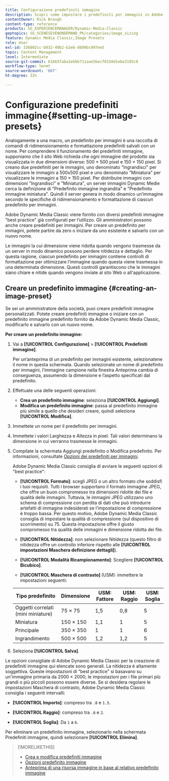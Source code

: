 ```yaml
---
title: Configurazione predefiniti immagine
description: Scopri come impostare i predefiniti per immagini in Adobe Dynamic Media Classic.
contentOwner: Rick Brough
content-type: reference
products: SG_EXPERIENCEMANAGER/Dynamic-Media-Classic
geptopics: SG_SCENESEVENONDEMAND_PK/categories/image_sizing
feature: Dynamic Media Classic,Image Presets
role: User
exl-id: 336802cc-b032-49b2-b2e6-d699bc997ee5
topic: Content Management
level: Intermediate
source-git-commit: 61665faba1e6bb711aae5becf0150d1ebe3105c0
workflow-type: tm+mt
source-wordcount: '667'
ht-degree: 32%

---
```


# Configurazione predefiniti immagine{#setting-up-image-presets}

Analogamente a una macro, un predefinito per immagini è una raccolta di comandi di ridimensionamento e formattazione predefiniti salvati con un nome. Per comprendere il funzionamento dei predefiniti immagine, supponiamo che il sito Web richieda che ogni immagine del prodotto sia visualizzata in due dimensioni diverse: 500 × 500 pixel e 150 × 150 pixel. Si creano due predefiniti per le immagini, uno denominato &quot;Ingrandisci&quot; per visualizzare le immagini a 500x500 pixel e uno denominato &quot;Miniatura&quot; per visualizzare le immagini a 150 × 150 pixel. Per distribuire immagini con dimensioni &quot;Ingrandisci&quot; e &quot;Miniatura&quot;, un server immagini Dynamic Medie cerca la definizione di &quot;Predefinito immagine ingrandita&quot; e &quot;Predefinito immagine miniatura&quot;. Quindi il server genera in modo dinamico un’immagine secondo le specifiche di ridimensionamento e formattazione di ciascun predefinito per immagini.

Adobe Dynamic Media Classic viene fornito con diversi predefiniti immagine &quot;best practice&quot; già configurati per l’utilizzo. Gli amministratori possono anche creare predefiniti per immagini. Per creare un predefinito per immagini, potete partire da zero o iniziare da uno esistente e salvarlo con un nuovo nome.

Le immagini la cui dimensione viene ridotta quando vengono trasmesse da un server in modo dinamico possono perdere nitidezza e dettaglio. Per questa ragione, ciascun predefinito per immagini contiene controlli di formattazione per ottimizzare l’immagine quando questa viene trasmessa in una determinata dimensione. Questi controlli garantiscono che le immagini siano chiare e nitide quando vengono inviate al sito Web o all&#39;applicazione.

## Creare un predefinito immagine {#creating-an-image-preset}

Se sei un amministratore della società, puoi creare predefiniti immagine personalizzati. Potete creare predefiniti immagine o iniziare con un predefinito immagine predefinito fornito da Adobe Dynamic Media Classic, modificarlo e salvarlo con un nuovo nome.

**Per creare un predefinito immagine:**

1. Vai a **[!UICONTROL Configurazione]** > **[!UICONTROL Predefiniti immagine]**.

   Per un’anteprima di un predefinito per immagini esistente, selezionatene il nome in questa schermata. Quando selezionate un nome di predefinito per immagini, l’immagine campione nella finestra Anteprima cambia di conseguenza, assumendo la dimensione e l’aspetto specificati dal predefinito.

1. Effettuate una delle seguenti operazioni:

   * **Crea un predefinito immagine**: seleziona **[!UICONTROL Aggiungi]**.
   * **Modifica un predefinito immagine**: passa al predefinito immagine più simile a quello che desideri creare, quindi seleziona **[!UICONTROL Modifica]**.

1. Immettete un nome per il predefinito per immagini.
1. Immettete i valori Larghezza e Altezza in pixel. Tali valori determinano la dimensione in cui verranno trasmesse le immagini.
1. Compilate la schermata Aggiungi predefinito o Modifica predefinito. Per informazioni, consultate [Opzioni dei predefiniti per immagini](application-setup.md#image_preset_options).

   Adobe Dynamic Media Classic consiglia di avviare le seguenti opzioni di &quot;best practice&quot;:

   * **[!UICONTROL Formato]**: scegli JPEG o un altro formato che soddisfi i tuoi requisiti. Tutti i browser supportano il formato immagine JPEG, che offre un buon compromesso tra dimensioni ridotte dei file e qualità delle immagini. Tuttavia, le immagini JPEG utilizzano uno schema di compressione con perdita di dati che può introdurre artefatti di immagine indesiderati se l’impostazione di compressione è troppo bassa. Per questo motivo, Adobe Dynamic Media Classic consiglia di impostare la qualità di compressione (sul dispositivo di scorrimento) su 75. Questa impostazione offre il giusto compromesso tra qualità delle immagini e dimensione ridotta dei file.

   * **[!UICONTROL Nitidezza]**: non selezionare Nitidezza (questo filtro di nitidezza offre un controllo inferiore rispetto alle **[!UICONTROL impostazioni Maschera definizione dettagli]**).

   * **[!UICONTROL Modalità Ricampionamento]**: Scegliere **[!UICONTROL Bicubico]**.

   * **[!UICONTROL Maschera di contrasto]** (USM): immettere le impostazioni seguenti:

   | Tipo predefinito | Dimensione | USM: Fattore | USM: Raggio | USM: Soglia |
   | --- | --- | --- | --- | --- |
   | Oggetti correlati (mini miniature) | 75 × 75 | 1,5 | 0,8 | 5 |
   | Miniatura | 150 × 150 | 1,1 | 1 | 5 |
   | Principale | 350 × 350 | 1 | 1 | 6 |
   | Ingrandimento | 500 × 500 | 1,2 | 1,2 | 5 |

1. Seleziona **[!UICONTROL Salva]**.

Le opzioni consigliate di Adobe Dynamic Media Classic per la creazione di predefiniti immagine qui elencate sono generali. La nitidezza è altamente soggettiva. Queste impostazioni di &quot;best practice&quot; si basavano su un&#39;immagine primaria da 2000 × 2000; le impostazioni per i file primari più grandi o più piccoli possono essere diverse. Se si desidera regolare le impostazioni Maschera di contrasto, Adobe Dynamic Media Classic consiglia i seguenti intervalli:

* **[!UICONTROL Importo]**: compreso tra `.8` e `1.5`.

* **[!UICONTROL Raggio]**: compreso tra `.6` e `2`.

* **[!UICONTROL Soglia]**: Da `1` a `6`.

Per eliminare un predefinito immagine, selezionarlo nella schermata Predefiniti immagine, quindi selezionare **[!UICONTROL Elimina]**.

>[!MORELIKETHIS]
>
>* [Crea e modifica predefiniti immagine](application-setup.md#creating_and_editing_image_presets)
>* [Opzioni predefinito immagine](application-setup.md#image_preset_options)
>* [Anteprima di una risorsa immagine in base al relativo predefinito immagine](previewing-asset.md#previewing_an_image_asset_based_on_its_image_preset)
